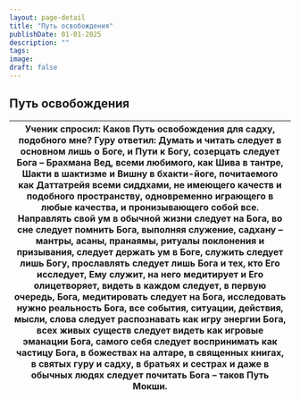 ```yaml
---
layout: page-detail
title: "Путь освобождения"
publishDate: 01-01-2025
description: ""
tags:
image:
draft: false
---
```


## Путь освобождения
| Ученик спросил:  Каков Путь освобождения для садху, подобного мне? Гуру ответил:  Думать и читать следует в основном лишь о Боге,  и Пути к Богу,  созерцать следует Бога – Брахмана Вед, всеми любимого, как Шива в тантре,  Шакти в шактизме и Вишну в бхакти-йоге,  почитаемого как Даттатрейя всеми сиддхами, не имеющего качеств и подобного пространству,  одновременно играющего в любые качества,  и пронизывающего собой все. Направлять свой ум в обычной жизни следует на Бога,  во сне следует помнить Бога,  выполняя служение, садхану – мантры, асаны, пранаямы, ритуалы поклонения и призывания,  следует держать ум в Боге,  служить следует лишь Богу, прославлять следует лишь Бога и тех,  кто Его исследует,  Ему служит,  на него медитирует и Его олицетворяет, видеть в каждом следует, в первую очередь, Бога,  медитировать следует на Бога,  исследовать нужно реальность Бога,  все события, ситуации, действия, мысли, слова следует распознавать как игру энергии Бога,  всех живых существ следует видеть  как игровые эманации Бога, самого себя следует воспринимать как частицу Бога,  в божествах на алтаре, в священных книгах,  в святых гуру и садху,  в братьях и сестрах и даже в обычных людях следует почитать Бога –  таков Путь Мокши. |
| ---------------------------------------------------------------------------------------------------------------------------------------------------------------------------------------------------------------------------------------------------------------------------------------------------------------------------------------------------------------------------------------------------------------------------------------------------------------------------------------------------------------------------------------------------------------------------------------------------------------------------------------------------------------------------------------------------------------------------------------------------------------------------------------------------------------------------------------------------------------------------------------------------------------------------------------------------------------------------------------------------------------------------------------------------------------------------------------------------------------------------------------------------------------------------------------------------------------------------------------------------------------------------------- |
  
  
